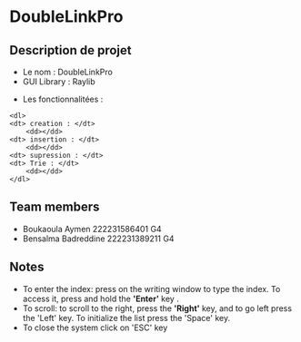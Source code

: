 # DoubleLinkPro 

<h2>Description de projet </h2>
<ul>
    <li> Le nom : DoubleLinkPro </li>
    <li> GUI Library : Raylib </li>
    
</ul> 
 <ul>
<li>Les fonctionnalitées : </li>
</ul>

    <dl>
    <dt> creation : </dt>
        <dd></dd>
    <dt> insertion : </dt>
        <dd></dd>
    <dt> supression : </dt>
    <dt> Trie : </dt>
        <dd></dd>
    </dl>
    

<h2>Team members</h2>

<ul>
    <li>Boukaoula Aymen 222231586401 G4</li>
    <li>Bensalma Badreddine 222231389211 G4</li>
</ul> 


<h2>Notes</h2>

<ul>
    <li> To enter the index: press on the writing window to type the index. To access it, press and hold the <b>'Enter'</b>  key .</li>
    <li> To scroll: to scroll to the right, press the <b>'Right'</b> key, and to go left press the 'Left' key. To initialize the list press the 'Space' key.</li>
    <li>To close the system click on 'ESC' key</li>
</ul> 

